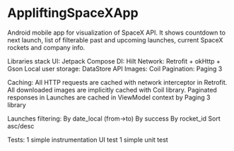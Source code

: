 # AppliftingSpaceXApp
Android mobile app for visualization of SpaceX API.
It shows countdown to next launch, list of filterable past and upcoming launches, current SpaceX rockets and company info.

Libraries stack
UI: Jetpack Compose
DI: Hilt
Network: Retrofit + okHttp + Gson
Local user storage: DataStore API
Images: Coil
Pagination: Paging 3

Caching:
All HTTP requests are cached with network interceptor in Retrofit.
All downloaded images are implicitly cached with Coil library.
Paginated responses in Launches are cached in ViewModel context by Paging 3 library

Launches filtering:
By date_local (from->to)
By success
By rocket_id
Sort asc/desc

Tests:
1 simple instrumentation UI test
1 simple unit test
